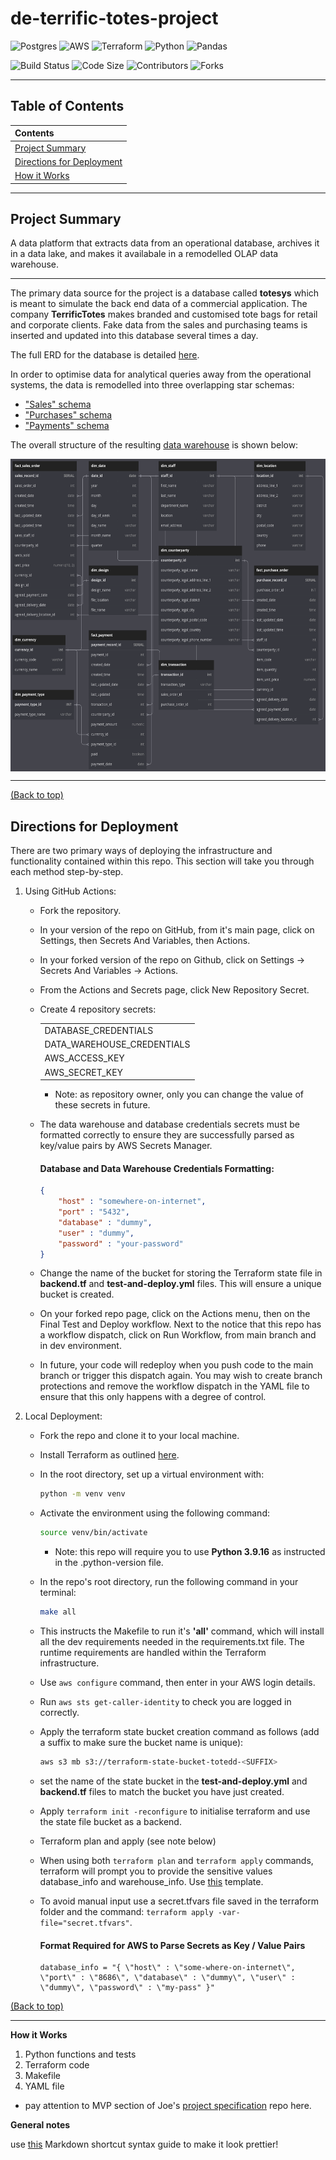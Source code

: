 # de-terrific-totes-project

![Postgres](https://img.shields.io/badge/postgres-%23316192.svg?style=for-the-badge&logo=postgresql&logoColor=white)
![AWS](https://img.shields.io/badge/AWS-%23FF9900.svg?style=for-the-badge&logo=amazon-aws&logoColor=white)
![Terraform](https://img.shields.io/badge/terraform-%235835CC.svg?style=for-the-badge&logo=terraform&logoColor=white)
![Python](https://img.shields.io/badge/python-3670A0?style=for-the-badge&logo=python&logoColor=ffdd54)
![Pandas](https://img.shields.io/badge/pandas-%23150458.svg?style=for-the-badge&logo=pandas&logoColor=white)

![Build Status](https://img.shields.io/github/actions/workflow/status/moejolloy/de-terrific-totes-project/test-and-deploy.yml?event=push&style=for-the-badge)
![Code Size](https://img.shields.io/github/languages/code-size/moejolloy/de-terrific-totes-project?style=for-the-badge)
![Contributors](https://img.shields.io/github/contributors/moejolloy/de-terrific-totes-project?style=for-the-badge)
![Forks](https://img.shields.io/github/forks/moejolloy/de-terrific-totes-project?style=for-the-badge)

---

## Table of Contents
|Contents|
|:----------|
|[Project Summary](#project-summary)|
|[Directions for Deployment](#directions-for-deployment)|
|[How it Works]()|

---

## Project Summary

A data platform that extracts data from an operational database, archives it in a data lake, and makes it availabale in a remodelled OLAP data warehouse.

---

The primary data source for the project is a database called **totesys** which is meant to simulate the back end data of a commercial application. The company **TerrificTotes** makes branded and customised tote bags for retail and corporate clients.
Fake data from the sales and purchasing teams is inserted and updated into this database several times a day.

The full ERD for the database is detailed [here](https://dbdiagram.io/d/6332fecf7b3d2034ffcaaa92).

In order to optimise data for analytical queries away from the operational systems, the data is remodelled into three overlapping star schemas:
 - ["Sales" schema](https://dbdiagram.io/d/637a423fc9abfc611173f637)
 - ["Purchases" schema](https://dbdiagram.io/d/637b3e8bc9abfc61117419ee)
 - ["Payments" schema](https://dbdiagram.io/d/637b41a5c9abfc6111741ae8)

The overall structure of the resulting [data warehouse](https://dbdiagram.io/d/63a19c5399cb1f3b55a27eca) is shown below:

<img
    src = 'complete-erd.png'
    alt = 'Complete entity relationship diagram for data warehouse'
    width = 650
    height = 500
    align = top
/>

---

[(Back to top)](#table-of-contents)

## Directions for Deployment

There are two primary ways of deploying the infrastructure and functionality contained within this repo. This section will take you through each method step-by-step.

1. Using GitHub Actions:
	- Fork the repository.
	- In your version of the repo on GitHub, from it's main page, click on Settings, then Secrets And Variables, then Actions.
    - In your forked version of the repo on Github, click on Settings → Secrets And Variables → Actions.
	- From the Actions and Secrets page, click New Repository Secret.
	- Create 4 repository secrets:

		||
		|:------|
		|DATABASE_CREDENTIALS|
		|DATA_WAREHOUSE_CREDENTIALS|
		|AWS_ACCESS_KEY|
		|AWS_SECRET_KEY|

		- Note: as repository owner, only you can change the value of these secrets in future.

	- The data warehouse and database credentials secrets must be formatted correctly to ensure they are successfully parsed as key/value pairs by AWS Secrets Manager.

		#### Database and Data Warehouse Credentials Formatting:

		```json
		{ 
			"host" : "somewhere-on-internet", 
			"port" : "5432", 
			"database" : "dummy", 
			"user" : "dummy", 
			"password" : "your-password"
		}
		```

	- Change the name of the bucket for storing the Terraform state file in **backend.tf** and **test-and-deploy.yml** files. This will ensure a unique bucket is created.
	- On your forked repo page, click on the Actions menu, then on the Final Test and Deploy workflow. Next to the notice that this repo has a workflow dispatch, click on Run Workflow, from main branch and in dev environment.
	- In future, your code will redeploy when you push code to the main branch or trigger this dispatch again. You may wish to create branch protections and remove the workflow dispatch in the YAML file to ensure that this only happens with a degree of control.

2. Local Deployment:
	- Fork the repo and clone it to your local machine.
	- Install Terraform as outlined [here](https://developer.hashicorp.com/terraform/tutorials/aws-get-started/install-cli).
	- In the root directory, set up a virtual environment with:

		```sh
		python -m venv venv
		```

	- Activate the environment using the following command:

		```sh
		source venv/bin/activate
		```

		- Note: this repo will require you to use **Python 3.9.16** as instructed in the .python-version file.

	- In the repo's root directory, run the following command in your terminal:
	 	
		```sh
		make all
		```

	- This instructs the Makefile to run it's **'all'** command, which will install all the dev requirements needed in the requirements.txt file. The runtime requirements are handled within the Terraform infrastructure.

	-  Use `aws configure` command, then enter in your AWS login details.
	-  Run `aws sts get-caller-identity` to check you are logged in correctly.
	- Apply the terraform state bucket creation command as follows (add a suffix to make sure the bucket name is unique):

		```sh
		aws s3 mb s3://terraform-state-bucket-totedd-<SUFFIX>
		```

	- set the name of the state bucket in the **test-and-deploy.yml** and **backend.tf** files to match the bucket you have just created.
	- Apply `terraform init -reconfigure` to initialise terraform and use the state file bucket as a backend.
	- Terraform plan and apply (see note below)
	- When using both `terraform plan` and `terraform apply` commands, terraform will prompt you to provide the sensitive values database_info and warehouse_info. Use [this](#database-and-data-warehouse-credentials-formatting) template.
	- To avoid manual input use a secret.tfvars file saved in the terraform folder and the command: `terraform apply -var-file="secret.tfvars"`.

		#### Format Required for AWS to Parse Secrets as Key / Value Pairs

    	```
		database_info = "{ \"host\" : \"some-where-on-internet\", \"port\" : \"8686\", \"database\" : \"dummy\", \"user\" : \"dummy\", \"password\" : \"my-pass" }"
		```

[(Back to top)](#table-of-contents)

---

**How it Works**

1. Python functions and tests
2. Terraform code
3. Makefile
4. YAML file
- pay attention to MVP section of Joe's  [project specification](https://github.com/northcoders/de-project-specification) repo here.

**General notes**

use [this](https://www.markdownguide.org/cheat-sheet/) Markdown shortcut syntax guide to make it look prettier!